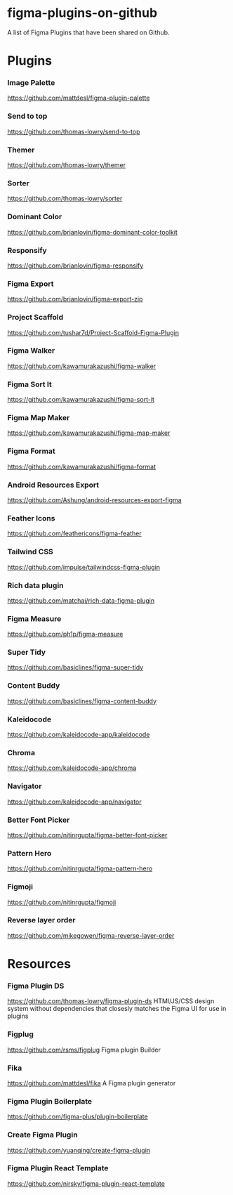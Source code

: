 # figma-plugins-on-github
A list of Figma Plugins that have been shared on Github.

# Plugins

### Image Palette
https://github.com/mattdesl/figma-plugin-palette

### Send to top
https://github.com/thomas-lowry/send-to-top

### Themer
https://github.com/thomas-lowry/themer

### Sorter
https://github.com/thomas-lowry/sorter

### Dominant Color
https://github.com/brianlovin/figma-dominant-color-toolkit

### Responsify
https://github.com/brianlovin/figma-responsify

### Figma Export
https://github.com/brianlovin/figma-export-zip

### Project Scaffold
https://github.com/tushar7d/Project-Scaffold-Figma-Plugin

### Figma Walker
https://github.com/kawamurakazushi/figma-walker

### Figma Sort It
https://github.com/kawamurakazushi/figma-sort-it

### Figma Map Maker
https://github.com/kawamurakazushi/figma-map-maker

### Figma Format
https://github.com/kawamurakazushi/figma-format

### Android Resources Export
https://github.com/Ashung/android-resources-export-figma

### Feather Icons
https://github.com/feathericons/figma-feather

### Tailwind CSS 
https://github.com/impulse/tailwindcss-figma-plugin

### Rich data plugin
https://github.com/matchai/rich-data-figma-plugin

### Figma Measure
https://github.com/ph1p/figma-measure

### Super Tidy
https://github.com/basiclines/figma-super-tidy

### Content Buddy
https://github.com/basiclines/figma-content-buddy

### Kaleidocode
https://github.com/kaleidocode-app/kaleidocode

### Chroma
https://github.com/kaleidocode-app/chroma

### Navigator
https://github.com/kaleidocode-app/navigator

### Better Font Picker
https://github.com/nitinrgupta/figma-better-font-picker

### Pattern Hero
https://github.com/nitinrgupta/figma-pattern-hero

### Figmoji
https://github.com/nitinrgupta/figmoji

### Reverse layer order
https://github.com/mikegowen/figma-reverse-layer-order




# Resources

### Figma Plugin DS
https://github.com/thomas-lowry/figma-plugin-ds
HTMl/JS/CSS design system without dependencies that closesly matches the Figma UI for use in plugins

### Figplug
https://github.com/rsms/figplug
Figma plugin Builder

### Fika
https://github.com/mattdesl/fika
A Figma plugin generator

### Figma Plugin Boilerplate
https://github.com/figma-plus/plugin-boilerplate

### Create Figma Plugin
https://github.com/yuanqing/create-figma-plugin

### Figma Plugin React Template
https://github.com/nirsky/figma-plugin-react-template
